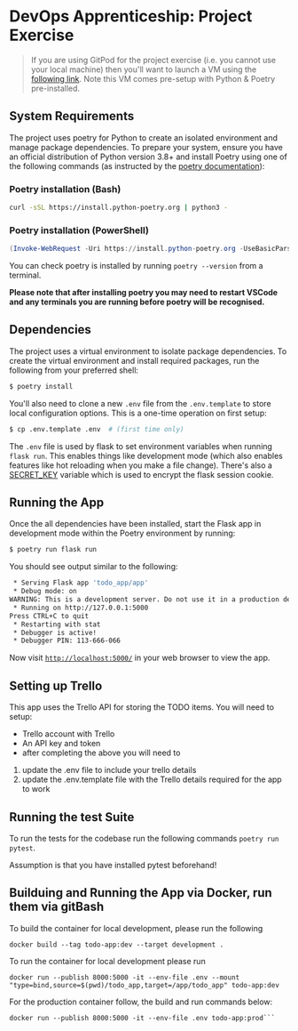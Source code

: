 # DevOps Apprenticeship: Project Exercise

> If you are using GitPod for the project exercise (i.e. you cannot use your local machine) then you'll want to launch a VM using the [following link](https://gitpod.io/#https://github.com/CorndelWithSoftwire/DevOps-Course-Starter). Note this VM comes pre-setup with Python & Poetry pre-installed.

## System Requirements

The project uses poetry for Python to create an isolated environment and manage package dependencies. To prepare your system, ensure you have an official distribution of Python version 3.8+ and install Poetry using one of the following commands (as instructed by the [poetry documentation](https://python-poetry.org/docs/#system-requirements)):

### Poetry installation (Bash)

```bash
curl -sSL https://install.python-poetry.org | python3 -
```

### Poetry installation (PowerShell)

```powershell
(Invoke-WebRequest -Uri https://install.python-poetry.org -UseBasicParsing).Content | py -
```

You can check poetry is installed by running `poetry --version` from a terminal.

**Please note that after installing poetry you may need to restart VSCode and any terminals you are running before poetry will be recognised.**

## Dependencies

The project uses a virtual environment to isolate package dependencies. To create the virtual environment and install required packages, run the following from your preferred shell:

```bash
$ poetry install
```

You'll also need to clone a new `.env` file from the `.env.template` to store local configuration options. This is a one-time operation on first setup:

```bash
$ cp .env.template .env  # (first time only)
```

The `.env` file is used by flask to set environment variables when running `flask run`. This enables things like development mode (which also enables features like hot reloading when you make a file change). There's also a [SECRET_KEY](https://flask.palletsprojects.com/en/2.3.x/config/#SECRET_KEY) variable which is used to encrypt the flask session cookie.

## Running the App

Once the all dependencies have been installed, start the Flask app in development mode within the Poetry environment by running:
```bash
$ poetry run flask run
```

You should see output similar to the following:
```bash
 * Serving Flask app 'todo_app/app'
 * Debug mode: on
WARNING: This is a development server. Do not use it in a production deployment. Use a production WSGI server instead.
 * Running on http://127.0.0.1:5000
Press CTRL+C to quit
 * Restarting with stat
 * Debugger is active!
 * Debugger PIN: 113-666-066
```
Now visit [`http://localhost:5000/`](http://localhost:5000/) in your web browser to view the app.

## Setting up Trello 

This app uses the Trello API for storing the TODO items.
You will need to setup:

* Trello account with Trello
* An API key and token
* after completing the above you will need to 
1. update the .env file to include your trello details
2. update the .env.template file with the Trello details required for the app to work

## Running the test Suite

To run the tests for the codebase run the following commands
`poetry run pytest`.

Assumption is that you have installed pytest beforehand!

## Builduing and Running the App via Docker, run them via gitBash
To build the container for local development, please run the following
```
docker build --tag todo-app:dev --target development .
```

To run the container for local development please run
```
docker run --publish 8000:5000 -it --env-file .env --mount "type=bind,source=$(pwd)/todo_app,target=/app/todo_app" todo-app:dev

```

For the production container follow, the build and run commands below:

```docker build --tag todo-app:prod --target production .
docker run --publish 8000:5000 -it --env-file .env todo-app:prod```